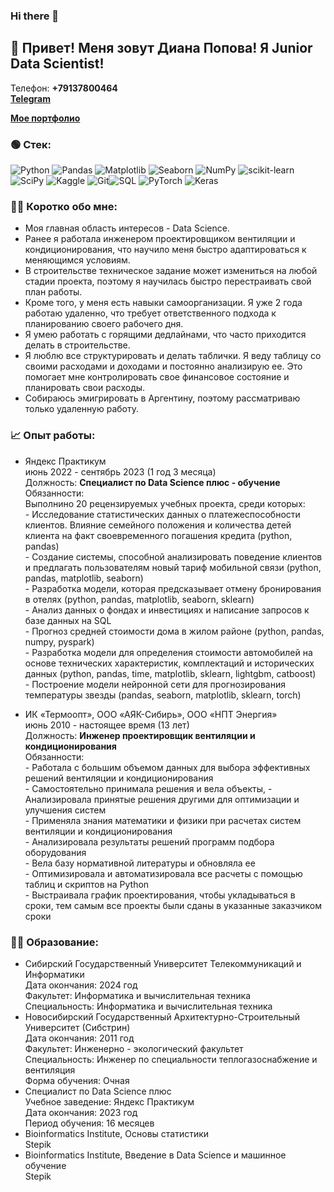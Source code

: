 ### Hi there 👋

<!--
**Dievpo/Dievpo** is a ✨ _special_ ✨ repository because its `README.md` (this file) appears on your GitHub profile.

Here are some ideas to get you started:

- 🔭 I’m currently working on ...
- 🌱 I’m currently learning ...
- 👯 I’m looking to collaborate on ...
- 🤔 I’m looking for help with ...
- 💬 Ask me about ...
- 📫 How to reach me: ...
- 😄 Pronouns: ...
- ⚡ Fun fact: ...
-->


## 🙋 Привет! Меня зовут Диана Попова! Я Junior Data Scientist!

Телефон: **+79137800464**  
**[Telegram](https://t.me/dievpo)**

**[Мое портфолио](https://github.com/Dievpo/Yandex_Praktikum)**

### 🟢 Стек:
![Python](https://img.shields.io/badge/python-3670A0?style=for-the-badge&logo=python&logoColor=ffdd54) ![Pandas](https://img.shields.io/badge/pandas-%23150458.svg?style=for-the-badge&logo=pandas&logoColor=white) ![Matplotlib](https://img.shields.io/badge/Matplotlib-yellow?style=for-the-badge&logo=Matplotlib&logoColor=orange) ![Seaborn](https://img.shields.io/badge/Seaborn-blue?style=for-the-badge&logo=Seaborn&logoColor=orange) ![NumPy](https://img.shields.io/badge/numpy-%23013243.svg?style=for-the-badge&logo=numpy&logoColor=white) ![scikit-learn](https://img.shields.io/badge/scikit--learn-%23F7931E.svg?style=for-the-badge&logo=scikit-learn&logoColor=white) ![SciPy](https://img.shields.io/badge/SciPy-%230C55A5.svg?style=for-the-badge&logo=scipy&logoColor=%white) ![Kaggle](https://img.shields.io/badge/Kaggle-035a7d?style=for-the-badge&logo=kaggle&logoColor=white) ![Git](https://img.shields.io/badge/git-%23F05033.svg?style=for-the-badge&logo=git&logoColor=white)![SQL](https://img.shields.io/badge/SQL-yellow?style=for-the-badge&logo=SQL&logoColor=orange) ![PyTorch](https://img.shields.io/badge/PyTorch-green?style=for-the-badge&logo=PyTorch&logoColor=orange) ![Keras](https://img.shields.io/badge/keras-red?style=for-the-badge&logo=keras&logoColor=white)

### 👩‍💼 Коротко обо мне:
- Моя главная область интересов - Data Science.
- Ранее я работала инженером проектировщиком вентиляции и кондиционирования, что научило меня быстро адаптироваться к меняющимся условиям.
- В строительстве техническое задание может измениться на любой стадии проекта, поэтому я научилась быстро перестраивать свой план работы.
- Кроме того, у меня есть навыки самоорганизации. Я уже 2 года работаю удаленно, что требует ответственного подхода к планированию своего рабочего дня.
- Я умею работать с горящими дедлайнами, что часто приходится делать в строительстве.
- Я люблю все структурировать и делать таблички. Я веду таблицу со своими расходами и доходами и постоянно анализирую ее. Это помогает мне контролировать свое финансовое состояние и планировать свои расходы.
- Собираюсь эмигрировать в Аргентину, поэтому рассматриваю только удаленную работу.

### 📈 Опыт работы:
- Яндекс Практикум  
июнь 2022 - сентябрь 2023 (1 год 3 месяца)  
Должность: **Специалист по Data Science плюс - обучение**  
Обязанности:  
      Выполнино 20 рецензируемых учебных проекта, среди которых:     
            - Исследование статистических данных о платежеспособности клиентов. Влияние семейного положения и количества детей клиента на факт своевременного погашения кредита (python, pandas)    
            - Создание системы, способной анализировать поведение клиентов и предлагать пользователям новый тариф мобильной связи (python, pandas, matplotlib, seaborn)    
            - Разработка модели, которая предсказывает отмену бронирования в отелях (python, pandas, matplotlib, seaborn, sklearn)    
            - Анализ данных о фондах и инвестициях и написание запросов к базе данных на SQL   
            - Прогноз средней стоимости дома в жилом районе (python, pandas, numpy, pyspark)   
            - Разработка модели для определения стоимости автомобилей на основе технических характеристик, комплектаций и исторических данных (python, pandas, time, matplotlib, sklearn, lightgbm, catboost)  
            - Построение модели нейронной сети для прогнозирования температуры звезды (pandas, seaborn, matplotlib, sklearn, torch)  

- ИК «Термоопт», ООО «АЯК-Сибирь», ООО «НПТ Энергия»  
июнь 2010 - настоящее время (13 лет)  
Должность: **Инженер проектировщик вентиляции и кондиционирования**  
Обязанности:  
      - Работала с большим объемом данных для выбора эффективных решений вентиляции и кондиционирования    
      - Самостоятельно принимала решения и вела объекты, - Анализировала принятые решения другими для оптимизации и улучшения систем   
      - Применяла знания математики и физики при расчетах систем вентиляции и кондиционирования  
      -  Анализировала результаты решений программ подбора оборудования   
      - Вела базу нормативной литературы и обновляла ее   
      - Оптимизировала и автоматизировала все расчеты с помощью таблиц и скриптов на Python  
      - Выстраивала график проектирования, чтобы укладываться в сроки, тем самым все проекты были сданы в указанные заказчиком сроки  

 ### 👩‍🎓 Образование:  
- Сибирский Государственный Университет Телекоммуникаций и Информатики   
Дата окончания: 2024 год  
Факультет: Информатика и вычислительная техника  
Специальность: Информатика и вычислительная техника  
- Новосибирский Государственный Архитектурно-Строительный Университет (Сибстрин)  
Дата окончания: 2011 год  
Факультет: Инженерно - экологический факультет  
Специальность: Инженер по специальности теплогазоснабжение и вентиляция  
Форма обучения: Очная  
- Специалист по Data Science плюс  
Учебное заведение: Яндекс Практикум  
Дата окончания: 2023 год  
Период обучения: 16 месяцев  
- Bioinformatics Institute, Основы статистики  
Stepik  
- Bioinformatics Institute, Введение в Data Science и машинное обучение  
Stepik  
